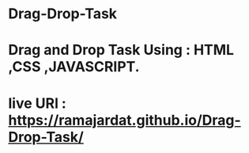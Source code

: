 # Drag-Drop-Task
# Drag and Drop Task Using : HTML ,CSS ,JAVASCRIPT.
# live URl : https://ramajardat.github.io/Drag-Drop-Task/
